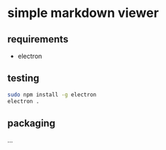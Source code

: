 # simple markdown viewer

## requirements

- electron

## testing

```bash
sudo npm install -g electron
electron .
```

## packaging

...
